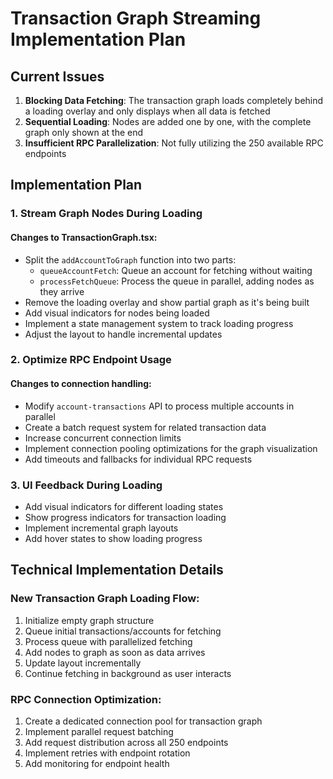 # Transaction Graph Streaming Implementation Plan

## Current Issues

1. **Blocking Data Fetching**: The transaction graph loads completely behind a loading overlay and only displays when all data is fetched
2. **Sequential Loading**: Nodes are added one by one, with the complete graph only shown at the end
3. **Insufficient RPC Parallelization**: Not fully utilizing the 250 available RPC endpoints

## Implementation Plan

### 1. Stream Graph Nodes During Loading

#### Changes to TransactionGraph.tsx:

- Split the `addAccountToGraph` function into two parts:
  - `queueAccountFetch`: Queue an account for fetching without waiting
  - `processFetchQueue`: Process the queue in parallel, adding nodes as they arrive
- Remove the loading overlay and show partial graph as it's being built
- Add visual indicators for nodes being loaded
- Implement a state management system to track loading progress
- Adjust the layout to handle incremental updates

### 2. Optimize RPC Endpoint Usage

#### Changes to connection handling:

- Modify `account-transactions` API to process multiple accounts in parallel
- Create a batch request system for related transaction data
- Increase concurrent connection limits
- Implement connection pooling optimizations for the graph visualization
- Add timeouts and fallbacks for individual RPC requests

### 3. UI Feedback During Loading

- Add visual indicators for different loading states
- Show progress indicators for transaction loading
- Implement incremental graph layouts
- Add hover states to show loading progress

## Technical Implementation Details

### New Transaction Graph Loading Flow:

1. Initialize empty graph structure
2. Queue initial transactions/accounts for fetching
3. Process queue with parallelized fetching
4. Add nodes to graph as soon as data arrives
5. Update layout incrementally 
6. Continue fetching in background as user interacts

### RPC Connection Optimization:

1. Create a dedicated connection pool for transaction graph 
2. Implement parallel request batching
3. Add request distribution across all 250 endpoints
4. Implement retries with endpoint rotation
5. Add monitoring for endpoint health